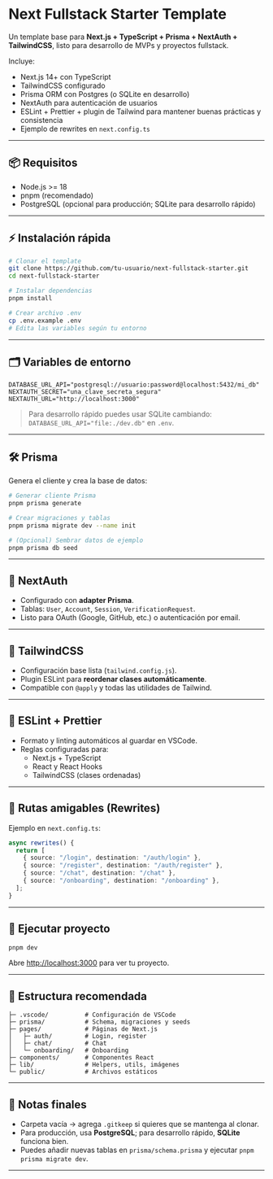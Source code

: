 # Next Fullstack Starter Template

Un template base para **Next.js + TypeScript + Prisma + NextAuth + TailwindCSS**, listo para desarrollo de MVPs y proyectos fullstack.

Incluye:

- Next.js 14+ con TypeScript
- TailwindCSS configurado
- Prisma ORM con Postgres (o SQLite en desarrollo)
- NextAuth para autenticación de usuarios
- ESLint + Prettier + plugin de Tailwind para mantener buenas prácticas y consistencia
- Ejemplo de rewrites en `next.config.ts`

---

## 📦 Requisitos

- Node.js >= 18
- pnpm (recomendado)
- PostgreSQL (opcional para producción; SQLite para desarrollo rápido)

---

## ⚡️ Instalación rápida

```bash
# Clonar el template
git clone https://github.com/tu-usuario/next-fullstack-starter.git
cd next-fullstack-starter

# Instalar dependencias
pnpm install

# Crear archivo .env
cp .env.example .env
# Edita las variables según tu entorno
```

---

## 🗂 Variables de entorno

```env
DATABASE_URL_API="postgresql://usuario:password@localhost:5432/mi_db"
NEXTAUTH_SECRET="una_clave_secreta_segura"
NEXTAUTH_URL="http://localhost:3000"
```

> Para desarrollo rápido puedes usar SQLite cambiando:
> `DATABASE_URL_API="file:./dev.db"` en `.env`.

---

## 🛠 Prisma

Genera el cliente y crea la base de datos:

```bash
# Generar cliente Prisma
pnpm prisma generate

# Crear migraciones y tablas
pnpm prisma migrate dev --name init

# (Opcional) Sembrar datos de ejemplo
pnpm prisma db seed
```

---

## 🔐 NextAuth

- Configurado con **adapter Prisma**.
- Tablas: `User`, `Account`, `Session`, `VerificationRequest`.
- Listo para OAuth (Google, GitHub, etc.) o autenticación por email.

---

## 🎨 TailwindCSS

- Configuración base lista (`tailwind.config.js`).
- Plugin ESLint para **reordenar clases automáticamente**.
- Compatible con `@apply` y todas las utilidades de Tailwind.

---

## 🧹 ESLint + Prettier

- Formato y linting automáticos al guardar en VSCode.
- Reglas configuradas para:
  - Next.js + TypeScript
  - React y React Hooks
  - TailwindCSS (clases ordenadas)

---

## 🔀 Rutas amigables (Rewrites)

Ejemplo en `next.config.ts`:

```ts
async rewrites() {
  return [
    { source: "/login", destination: "/auth/login" },
    { source: "/register", destination: "/auth/register" },
    { source: "/chat", destination: "/chat" },
    { source: "/onboarding", destination: "/onboarding" },
  ];
}
```

---

## 🚀 Ejecutar proyecto

```bash
pnpm dev
```

Abre [http://localhost:3000](http://localhost:3000) para ver tu proyecto.

---

## 📂 Estructura recomendada

```
├─ .vscode/          # Configuración de VSCode
├─ prisma/           # Schema, migraciones y seeds
├─ pages/            # Páginas de Next.js
│   ├─ auth/         # Login, register
│   ├─ chat/         # Chat
│   └─ onboarding/   # Onboarding
├─ components/       # Componentes React
├─ lib/              # Helpers, utils, imágenes
└─ public/           # Archivos estáticos
```

---

## 📌 Notas finales

- Carpeta vacía → agrega `.gitkeep` si quieres que se mantenga al clonar.
- Para producción, usa **PostgreSQL**; para desarrollo rápido, **SQLite** funciona bien.
- Puedes añadir nuevas tablas en `prisma/schema.prisma` y ejecutar `pnpm prisma migrate dev`.

---
